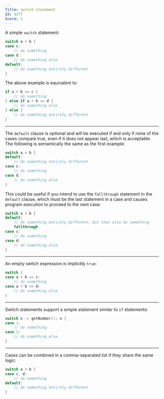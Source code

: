 ```yaml
---
Title: switch statement
Id: 4377
Score: 2
---
```

A simple `switch` statement:

```go
switch a + b {
case c:
    // do something
case d:
    // do something else
default:
    // do something entirely different
}
```

The above example is equivalent to:

```go
if a + b == c {
    // do something
} else if a + b == d {
    // do something else
} else {
    // do something entirely different
}
```

----------

The `default` clause is optional and will be executed if and only if none of the cases compare true, even if it does not appear last, which is acceptable.  The following is semantically the same as the first example:

```go
switch a + b {
default:
    // do something entirely different
case c:
    // do something
case d:
    // do something else
}
```

This could be useful if you intend to use the `fallthrough` statement in the `default` clause, which must be the last statement in a case and causes program execution to proceed to the next case:

```go
switch a + b {
default:
    // do something entirely different, but then also do something
    fallthrough
case c:
    // do something
case d:
    // do something else
}
```

----------

An empty switch expression is implicitly `true`:
```go
switch {
case a + b == c:
    // do something
case a + b == d:
    // do something else
}
```

----------

Switch statements support a simple statement similar to `if` statements:
```go
switch n := getNumber(); n {
case 1:
    // do something
case 2:
    // do something else
}
```

----------

Cases can be combined in a comma-separated list if they share the same logic:
```go
switch a + b {
case c, d:
    // do something
default:
    // do something entirely different
}
```

